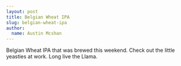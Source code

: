 ```yaml
---
layout: post
title: Belgian Wheat IPA
slug: belgian-wheat-ipa
author:
  name: Austin Mcshan
---
```

Belgian Wheat IPA that was brewed this weekend. Check out the little yeasties at work. Long live the Llama.